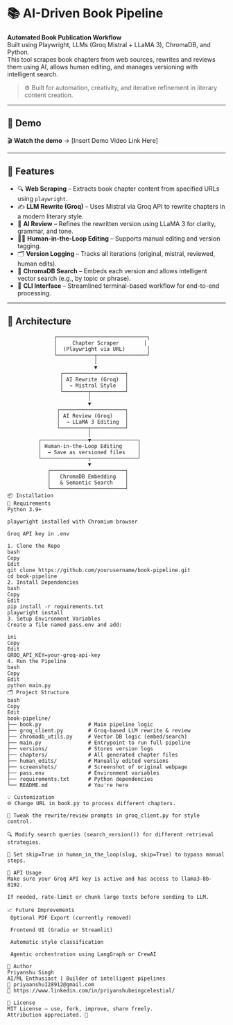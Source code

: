 # 📚 AI-Driven Book Pipeline

**Automated Book Publication Workflow**  
Built using Playwright, LLMs (Groq Mistral + LLaMA 3), ChromaDB, and Python.  
This tool scrapes book chapters from web sources, rewrites and reviews them using AI, allows human editing, and manages versioning with intelligent search.  

> ⚙️ Built for automation, creativity, and iterative refinement in literary content creation.

---

## 🚀 Demo

🎬 **Watch the demo** → [Insert Demo Video Link Here]

---

## 📂 Features

- 🔍 **Web Scraping** – Extracts book chapter content from specified URLs using `playwright`.
- ✍️ **LLM Rewrite (Groq)** – Uses Mistral via Groq API to rewrite chapters in a modern literary style.
- 🧠 **AI Review** – Refines the rewritten version using LLaMA 3 for clarity, grammar, and tone.
- 🧑‍💻 **Human-in-the-Loop Editing** – Supports manual editing and version tagging.
- 🗂 **Version Logging** – Tracks all iterations (original, mistral, reviewed, human edits).
- 🧠 **ChromaDB Search** – Embeds each version and allows intelligent vector search (e.g., by topic or phrase).
- 🧪 **CLI Interface** – Streamlined terminal-based workflow for end-to-end processing.

---

## 🧱 Architecture

```plaintext
               ┌─────────────────────────────┐
               │     Chapter Scraper        │
               │  (Playwright via URL)       │
               └────────────┬────────────────┘
                            │
                            ▼
                 ┌────────────────────┐
                 │ AI Rewrite (Groq)  │
                 │  → Mistral Style   │
                 └────────┬───────────┘
                          │
                          ▼
                ┌─────────────────────┐
                │ AI Review (Groq)    │
                │  → LLaMA 3 Editing  │
                └─────────┬───────────┘
                          │
          ┌───────────────▼───────────────┐
          │ Human-in-the-Loop Editing     │
          │  → Save as versioned files    │
          └───────────────┬───────────────┘
                          ▼
             ┌────────────────────────┐
             │   ChromaDB Embedding   │
             │   & Semantic Search    │
             └────────────────────────┘
📦 Installation
🔧 Requirements
Python 3.9+

playwright installed with Chromium browser

Groq API key in .env

1. Clone the Repo
bash
Copy
Edit
git clone https://github.com/yourusername/book-pipeline.git
cd book-pipeline
2. Install Dependencies
bash
Copy
Edit
pip install -r requirements.txt
playwright install
3. Setup Environment Variables
Create a file named pass.env and add:

ini
Copy
Edit
GROQ_API_KEY=your-groq-api-key
4. Run the Pipeline
bash
Copy
Edit
python main.py
🗂 Project Structure
bash
Copy
Edit
book-pipeline/
├── book.py               # Main pipeline logic
├── groq_client.py        # Groq-based LLM rewrite & review
├── chromadb_utils.py     # Vector DB logic (embed/search)
├── main.py               # Entrypoint to run full pipeline
├── versions/             # Stores version logs
├── chapters/             # All generated chapter files
├── human_edits/          # Manually edited versions
├── screenshots/          # Screenshot of original webpage
├── pass.env              # Environment variables
├── requirements.txt      # Python dependencies
└── README.md             # You're here

💡 Customization
🌐 Change URL in book.py to process different chapters.

📝 Tweak the rewrite/review prompts in groq_client.py for style control.

🔍 Modify search queries (search_version()) for different retrieval strategies.

📁 Set skip=True in human_in_the_loop(slug, skip=True) to bypass manual steps.

🔐 API Usage
Make sure your Groq API key is active and has access to llama3-8b-8192.

If needed, rate-limit or chunk large texts before sending to LLM.

📈 Future Improvements
 Optional PDF Export (currently removed)

 Frontend UI (Gradio or Streamlit)

 Automatic style classification

 Agentic orchestration using LangGraph or CrewAI

🧑 Author
Priyanshu Singh
AI/ML Enthusiast | Builder of intelligent pipelines
📧 priyaanshu128912@gmail.com
🔗 https://www.linkedin.com/in/priyanshubeingcelestial/

📄 License
MIT License – use, fork, improve, share freely.
Attribution appreciated. 🙏
